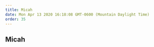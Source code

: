 ```yaml
---
title: Micah
date: Mon Apr 13 2020 16:18:08 GMT-0600 (Mountain Daylight Time)
order: 35
---
```


## Micah